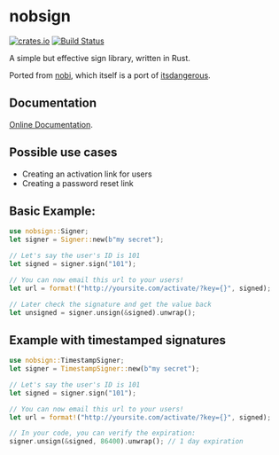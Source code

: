 # nobsign

[![crates.io](http://meritbadge.herokuapp.com/nobsign)](https://crates.io/crates/nobsign)
[![Build Status](https://travis-ci.org/badboy/nobsign.svg?branch=master)](https://travis-ci.org/badboy/nobsign)

A simple but effective sign library, written in Rust.

Ported from [nobi](https://github.com/cyx/nobi),
which itself is a port of [itsdangerous](http://pythonhosted.org/itsdangerous/).

## Documentation

[Online Documentation](https://docs.rs/crate/nobsign).

## Possible use cases

* Creating an activation link for users
* Creating a password reset link

## Basic Example:

```rust
use nobsign::Signer;
let signer = Signer::new(b"my secret");

// Let's say the user's ID is 101
let signed = signer.sign("101");

// You can now email this url to your users!
let url = format!("http://yoursite.com/activate/?key={}", signed);

// Later check the signature and get the value back
let unsigned = signer.unsign(&signed).unwrap();
```

## Example with timestamped signatures

```rust
use nobsign::TimestampSigner;
let signer = TimestampSigner::new(b"my secret");

// Let's say the user's ID is 101
let signed = signer.sign("101");

// You can now email this url to your users!
let url = format!("http://yoursite.com/activate/?key={}", signed);

// In your code, you can verify the expiration:
signer.unsign(&signed, 86400).unwrap(); // 1 day expiration
```
